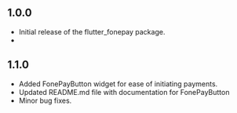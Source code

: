 ## 1.0.0
* Initial release of the flutter_fonepay package.
* 
## 1.1.0
* Added FonePayButton widget for ease of initiating payments.
* Updated README.md file with documentation for FonePayButton
* Minor bug fixes.
